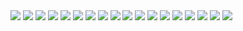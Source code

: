 <img src="https://i.ibb.co/bsgdjxZ/jujutsu-kaisen-216-1.jpg">
<img src="https://i.ibb.co/M6htSk5/jujutsu-kaisen-216-2.jpg">
<img src="https://i.ibb.co/9bP4168/jujutsu-kaisen-216-3.jpg">
<img src="https://i.ibb.co/qM9qBSk/jujutsu-kaisen-216-4.jpg">
<img src="https://i.ibb.co/TgFzVV1/jujutsu-kaisen-216-5.jpg">
<img src="https://i.ibb.co/Y3qBh19/jujutsu-kaisen-216-6.jpg">
<img src="https://i.ibb.co/QFT15vW/jujutsu-kaisen-216-7.jpg">
<img src="https://i.ibb.co/1sJPS52/jujutsu-kaisen-216-8.jpg">
<img src="https://i.ibb.co/235DnYZ/jujutsu-kaisen-216-9.jpg">
<img src="https://i.ibb.co/sy1Vc1k/jujutsu-kaisen-216-10.jpg">
<img src="https://i.ibb.co/17mGMqs/jujutsu-kaisen-216-11.jpg">
<img src="https://i.ibb.co/5Lc2hLW/jujutsu-kaisen-216-12.jpg">
<img src="https://i.ibb.co/JxVW1WM/jujutsu-kaisen-216-13.jpg">
<img src="https://i.ibb.co/qYmGmjH/jujutsu-kaisen-216-14.jpg">
<img src="https://i.ibb.co/yW2kDst/jujutsu-kaisen-216-15.jpg">
<img src="https://i.ibb.co/pfgM1Df/jujutsu-kaisen-216-16.jpg">
<img src="https://i.ibb.co/B2yWQgV/jujutsu-kaisen-216-17.jpg">
<img src="https://i.ibb.co/x8s4HM7/jujutsu-kaisen-216-18.jpg">
